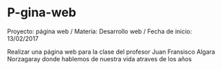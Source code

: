 # P-gina-web
Proyecto: página web / Materia: Desarrollo web / Fecha de inicio: 13/02/2017

Realizar una página web para la clase del profesor Juan Fransisco Algara Norzagaray donde hablemos de nuestra vida atraves de los años
